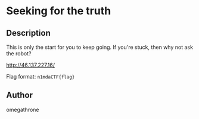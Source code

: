 # Seeking for the truth

## Description
This is only the start for you to keep going. If you're stuck, then why not ask the robot?

http://46.137.227.16/

Flag format: `n1mdaCTF{flag}`

## Author
omegathrone
